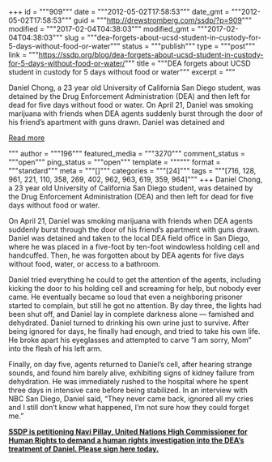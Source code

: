 +++
id = """909"""
date = """2012-05-02T17:58:53"""
date_gmt = """2012-05-02T17:58:53"""
guid = """http://drewstromberg.com/ssdp/?p=909"""
modified = """2017-02-04T04:38:03"""
modified_gmt = """2017-02-04T04:38:03"""
slug = """dea-forgets-about-ucsd-student-in-custody-for-5-days-without-food-or-water"""
status = """publish"""
type = """post"""
link = """https://ssdp.org/blog/dea-forgets-about-ucsd-student-in-custody-for-5-days-without-food-or-water/"""
title = """DEA forgets about UCSD student in custody for 5 days without food or water"""
excerpt = """<p>Daniel Chong, a 23 year old University of California San Diego student, was detained by the Drug Enforcement Administration (DEA) and then left for dead for five days without food or water. On April 21, Daniel was smoking marijuana with friends when DEA agents suddenly burst through the door of his friend’s apartment with guns drawn. Daniel was detained and</p>
<div class="h10"></div>
<p><a class="more-link2 flat" href="https://ssdp.org/blog/dea-forgets-about-ucsd-student-in-custody-for-5-days-without-food-or-water/">Read more</a></p>
"""
author = """196"""
featured_media = """3270"""
comment_status = """open"""
ping_status = """open"""
template = """"""
format = """standard"""
meta = """[]"""
categories = """[24]"""
tags = """[716, 128, 961, 221, 110, 358, 269, 402, 962, 963, 619, 359, 964]"""
+++
Daniel Chong, a 23 year old University of California San Diego student, was detained by the Drug Enforcement Administration (DEA) and then left for dead for five days without food or water.



On April 21, Daniel was smoking marijuana with friends when DEA agents suddenly burst through the door of his friend’s apartment with guns drawn. Daniel was detained and taken to the local DEA field office in San Diego, where he was placed in a five-foot by ten-foot windowless holding cell and handcuffed. Then, he was forgotten about by DEA agents for five days without food, water, or access to a bathroom.



Daniel tried everything he could to get the attention of the agents, including kicking the door to his holding cell and screaming for help, but nobody ever came. He eventually became so loud that even a neighboring prisoner started to complain, but still he got no attention. By day three, the lights had been shut off, and Daniel lay in complete darkness alone — famished and dehydrated. Daniel turned to drinking his own urine just to survive. After being ignored for days, he finally had enough, and tried to take his own life. He broke apart his eyeglasses and attempted to carve “I am sorry, Mom” into the flesh of his left arm.



Finally, on day five, agents returned to Daniel’s cell, after hearing strange sounds, and found him barely alive, exhibiting signs of kidney failure from dehydration. He was immediately rushed to the hospital where he spent three days in intensive care before being stabilized. In an interview with NBC San Diego, Daniel said, “They never came back, ignored all my cries and I still don’t know what happened, I’m not sure how they could forget me.”



<strong><a href="http://www.change.org/petitions/united-nations-high-commissioner-for-human-rights-demand-a-human-rights-investigation-into-dea-torture-of-college-student">SSDP is petitioning Navi Pillay, United Nations High Commissioner for Human Rights to demand a human rights investigation into the DEA&#8217;s treatment of Daniel. Please sign here today.</a></strong>
